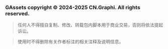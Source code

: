### **GAssets copyright © 2024-2025 CN.Graphi. All rights reserved.**

> 任何人不得擅自复制、修改、转载包内脚本用于商业交易，否则将依法提起诉讼。

> 使用时不得删除有关作者标注的相关注释及说明信息。